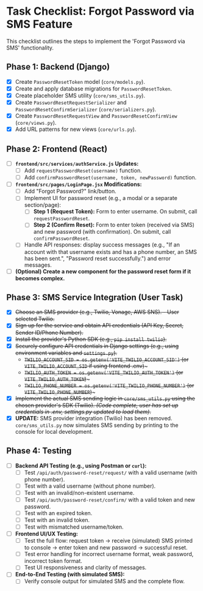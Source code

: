 # Task Checklist: Forgot Password via SMS Feature

This checklist outlines the steps to implement the 'Forgot Password via SMS' functionality.

## Phase 1: Backend (Django)
- [x] Create `PasswordResetToken` model (`core/models.py`).
- [x] Create and apply database migrations for `PasswordResetToken`.
- [x] Create placeholder SMS utility (`core/sms_utils.py`). <!-- Placeholder step, actual implementation follows -->
- [x] Create `PasswordResetRequestSerializer` and `PasswordResetConfirmSerializer` (`core/serializers.py`).
- [x] Create `PasswordResetRequestView` and `PasswordResetConfirmView` (`core/views.py`).
- [x] Add URL patterns for new views (`core/urls.py`).

## Phase 2: Frontend (React)
- [ ] **`frontend/src/services/authService.js` Updates:**
    - [ ] Add `requestPasswordReset(username)` function.
    - [ ] Add `confirmPasswordReset(username, token, newPassword)` function.
- [ ] **`frontend/src/pages/LoginPage.jsx` Modifications:**
    - [ ] Add "Forgot Password?" link/button.
    - [ ] Implement UI for password reset (e.g., a modal or a separate section/page):
        - [ ] **Step 1 (Request Token):** Form to enter username. On submit, call `requestPasswordReset`.
        - [ ] **Step 2 (Confirm Reset):** Form to enter token (received via SMS) and new password (with confirmation). On submit, call `confirmPasswordReset`.
    - [ ] Handle API responses: display success messages (e.g., "If an account with that username exists and has a phone number, an SMS has been sent.", "Password reset successfully.") and error messages.
- [ ] **(Optional) Create a new component for the password reset form if it becomes complex.**

## Phase 3: SMS Service Integration (User Task)
- [x] ~~Choose an SMS provider (e.g., Twilio, Vonage, AWS SNS). - User selected Twilio.~~
- [x] ~~Sign up for the service and obtain API credentials (API Key, Secret, Sender ID/Phone Number).~~
- [x] ~~Install the provider's Python SDK (e.g., `pip install twilio`).~~
- [x] ~~Securely configure API credentials in Django settings (e.g., using environment variables and `settings.py`).~~
    - ~~`TWILIO_ACCOUNT_SID = os.getenv('VITE_TWILIO_ACCOUNT_SID')` (or `VITE_TWILIO_ACCOUNT_SID` if using frontend .env)~~~
    - ~~`TWILIO_AUTH_TOKEN = os.getenv('VITE_TWILIO_AUTH_TOKEN')` (or `VITE_TWILIO_AUTH_TOKEN`)~~~
    - ~~`TWILIO_PHONE_NUMBER = os.getenv('VITE_TWILIO_PHONE_NUMBER')` (or `VITE_TWILIO_PHONE_NUMBER`)~~~
- [x] ~~Implement the actual SMS sending logic in `core/sms_utils.py` using the chosen provider's SDK (Twilio). *(Code complete, user has set up credentials in .env, settings.py updated to load them)*.~~
- [x] **UPDATE:** SMS provider integration (Twilio) has been removed. `core/sms_utils.py` now simulates SMS sending by printing to the console for local development.

## Phase 4: Testing
- [ ] **Backend API Testing (e.g., using Postman or `curl`):**
    - [ ] Test `/api/auth/password-reset/request/` with a valid username (with phone number).
    - [ ] Test with a valid username (without phone number).
    - [ ] Test with an invalid/non-existent username.
    - [ ] Test `/api/auth/password-reset/confirm/` with a valid token and new password.
    - [ ] Test with an expired token.
    - [ ] Test with an invalid token.
    - [ ] Test with mismatched username/token.
- [ ] **Frontend UI/UX Testing:**
    - [ ] Test the full flow: request token -> receive (simulated) SMS printed to console -> enter token and new password -> successful reset.
    - [ ] Test error handling for incorrect username format, weak password, incorrect token format.
    - [ ] Test UI responsiveness and clarity of messages.
- [ ] **End-to-End Testing (with simulated SMS):**
    - [ ] Verify console output for simulated SMS and the complete flow.
